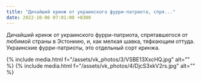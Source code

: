 ```yaml
---
title: "Дичайший кринж от украинского фурри-патриота, спря..."
date: 2022-10-06 07:01:00 +0300
---
```


Дичайший кринж от украинского фурри-патриота, спрятавшегося от любимой страны в Эстониию, и, как мелкая шавка, тяфкающим оттуда.
Украинские фурри-патриоты, это отдельный сорт кринжа.


{% include media.html f="/assets/vk_photos/3/VSBE13XxcHQ.jpg" alt="" %}
{% include media.html f="/assets/vk_photos/4/DjcS3xkV2rs.jpg" alt="" %}
